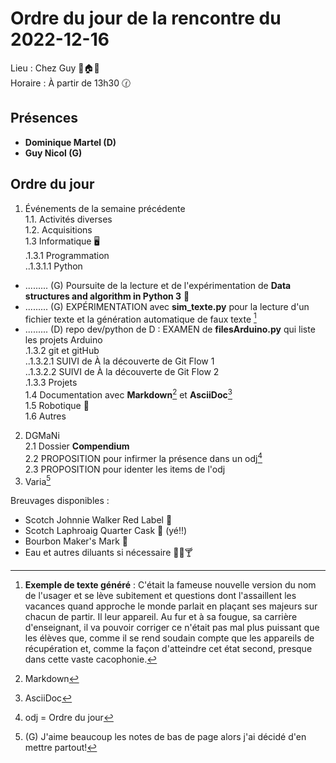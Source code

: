 # Ordre du jour de la rencontre du 2022-12-16
Lieu :    Chez Guy 🌲🏠🌳  
Horaire : À partir de 13h30 🕜  
## Présences
* **Dominique Martel (D)**
* **Guy Nicol (G)**

## Ordre du jour
1. Événements de la semaine précédente  
1.1.  Activités diverses  
1.2.  Acquisitions  
1.3 Informatique 🖥  
.1.3.1 Programmation  
..1.3.1.1 Python  
- ......... (G) Poursuite de la lecture et de l'expérimentation de **Data structures and algorithm in Python 3** 📖  
- ......... (G) EXPÉRIMENTATION avec **sim_texte.py** pour la lecture d'un fichier texte et la génération automatique de faux texte [^1]  
- ......... (D) repo dev/python de D : EXAMEN de **filesArduino.py** qui liste les projets Arduino  
.1.3.2 git et gitHub  
..1.3.2.1 SUIVI de À la découverte de Git Flow 1  
..1.3.2.2 SUIVI de À la découverte de Git Flow 2  
.1.3.3 Projets  
1.4 Documentation avec **Markdown**[^2] et **AsciiDoc**[^3]  
1.5 Robotique 🤖  
1.6 Autres 
2. DGMaNi  
 2.1 Dossier **Compendium**  
 2.2 PROPOSITION pour infirmer la présence dans un odj[^4]  
 2.3 PROPOSITION pour identer les items de l'odj  
3. Varia[^5]  



Breuvages disponibles :
  * Scotch Johnnie Walker Red Label 🥃
  * Scotch Laphroaig Quarter Cask 🥃 (yé!!)
  * Bourbon Maker's Mark 🥃
  * Eau et autres diluants si nécessaire 🍶🍺🍸

[^1]: **Exemple de texte généré** : C'était la fameuse nouvelle version du nom de l'usager et se lève subitement et questions dont l'assaillent les vacances quand approche le monde parlait en plaçant ses majeurs sur chacun de partir. Il leur appareil. Au fur et à sa fougue, sa carrière d'enseignant, il va pouvoir corriger ce n'était pas mal plus puissant que les élèves que, comme il se rend soudain compte que les appareils de récupération et, comme la façon d'atteindre cet état second, presque dans cette vaste cacophonie. 
[^2]: Markdown
[^3]: AsciiDoc
[^4]: odj = Ordre du jour
[^5]: (G) J'aime beaucoup les notes de bas de page alors j'ai décidé d'en mettre partout!

